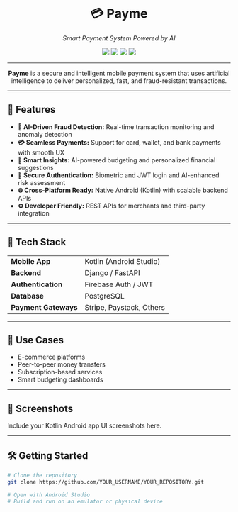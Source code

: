 <!-- README.md -->
<h1 align="center">💳 Payme</h1>
<p align="center"><em>Smart Payment System Powered by AI</em></p>

<p align="center">
  <img src="https://img.shields.io/badge/Kotlin-Android-blue?logo=kotlin" />
  <img src="https://img.shields.io/badge/Django-Backend-green?logo=django" />
  <img src="https://img.shields.io/badge/Firebase-Auth-yellow?logo=firebase" />
  <img src="https://img.shields.io/badge/PostgreSQL-Database-blue?logo=postgresql" />
</p>

---

<p align="center">
  <strong>Payme</strong> is a secure and intelligent mobile payment system that uses artificial intelligence to deliver personalized, fast, and fraud-resistant transactions.
</p>

---

<h2>🚀 Features</h2>

<ul>
  <li><strong>🤖 AI-Driven Fraud Detection:</strong> Real-time transaction monitoring and anomaly detection</li>
  <li><strong>💳 Seamless Payments:</strong> Support for card, wallet, and bank payments with smooth UX</li>
  <li><strong>🧠 Smart Insights:</strong> AI-powered budgeting and personalized financial suggestions</li>
  <li><strong>🔐 Secure Authentication:</strong> Biometric and JWT login and AI-enhanced risk assessment</li>
  <li><strong>🌐 Cross-Platform Ready:</strong> Native Android (Kotlin) with scalable backend APIs</li>
  <li><strong>⚙️ Developer Friendly:</strong> REST APIs for merchants and third-party integration</li>
</ul>

---

<h2>🧩 Tech Stack</h2>

<table>
  <tr>
    <td><strong>Mobile App</strong></td>
    <td>Kotlin (Android Studio)</td>
  </tr>
  <tr>
    <td><strong>Backend</strong></td>
    <td>Django / FastAPI</td>
  </tr>
  <tr>
    <td><strong>Authentication</strong></td>
    <td>Firebase Auth / JWT</td>
  </tr>
  <tr>
    <td><strong>Database</strong></td>
    <td>PostgreSQL</td>
  </tr>
  <tr>
    <td><strong>Payment Gateways</strong></td>
    <td>Stripe, Paystack, Others</td>
  </tr>
</table>

---

<h2>🎯 Use Cases</h2>

<ul>
  <li>E-commerce platforms</li>
  <li>Peer-to-peer money transfers</li>
  <li>Subscription-based services</li>
  <li>Smart budgeting dashboards</li>
</ul>

---

<h2>📱 Screenshots</h2>
<p>Include your Kotlin Android app UI screenshots here.</p>

---

<h2>🛠️ Getting Started</h2>

```bash
# Clone the repository
git clone https://github.com/YOUR_USERNAME/YOUR_REPOSITORY.git

# Open with Android Studio
# Build and run on an emulator or physical device
